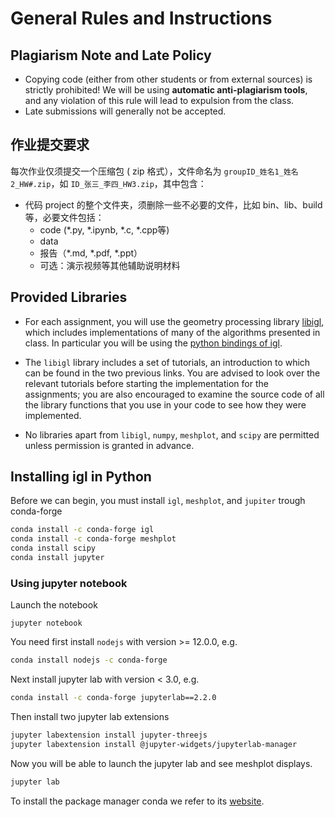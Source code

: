 # General Rules and Instructions

## Plagiarism Note and Late Policy
- Copying code (either from other students or from external sources) is strictly prohibited! We will be using **automatic anti-plagiarism tools**, and any violation of this rule will lead to expulsion from the class. 
- Late submissions will generally not be accepted. 

## 作业提交要求

每次作业仅须提交一个压缩包 ( zip 格式），文件命名为 `groupID_姓名1_姓名2_HW#.zip`，如 `ID_张三_李四_HW3.zip`，其中包含：

- 代码 project 的整个文件夹，须删除一些不必要的文件，比如 bin、lib、build等，必要文件包括：
  - code (*.py, *.ipynb, *.c, *.cpp等)
  - data 
  - 报告（*.md, *.pdf, *.ppt）
  - 可选：演示视频等其他辅助说明材料
  
## Provided Libraries
- For each assignment, you will use the geometry processing library [libigl](https://github.com/libigl/libigl/), which includes implementations of many of the algorithms presented in class. In particular you will be using the [python bindings of igl](https://libigl.github.io/libigl-python-bindings/).

- The `libigl` library includes a set of tutorials, an introduction to which can be found in the two previous links. You are advised to look over the relevant tutorials before starting the implementation for the assignments; you are also encouraged to examine the source code of all the library functions that you use in your code to see how they were implemented.

- No libraries apart from `libigl`, `numpy`, `meshplot`, and `scipy` are permitted unless permission is granted in advance.

## Installing igl in Python

Before we can begin, you must install `igl`, `meshplot`, and `jupiter` trough conda-forge
```bash
conda install -c conda-forge igl
conda install -c conda-forge meshplot
conda install scipy
conda install jupyter
```

### Using jupyter notebook
Launch the notebook
```
jupyter notebook
```

<!-- ### Using jupyter lab
Do not use jupyter lab for igl for Package conflicts!!!
-->
You need first install `nodejs` with version >= 12.0.0, e.g.
```bash
conda install nodejs -c conda-forge
```
Next install jupyter lab with version < 3.0, e.g.
```bash
conda install -c conda-forge jupyterlab==2.2.0
```
Then install two jupyter lab extensions
```bash
jupyter labextension install jupyter-threejs
jupyter labextension install @jupyter-widgets/jupyterlab-manager
```
Now you will be able to launch the jupyter lab and see meshplot displays.
```bash
jupyter lab
```

<!-- Or you can simply download the file `environment.yml` uploaded to create conda env and all these should have already been set up. The first line of the `yml` file sets the environment's name.
```bash
conda env create -f environment.yml
```  -->

To install the package manager conda we refer to its [website](https://docs.conda.io/en/latest/miniconda.html).